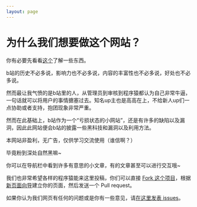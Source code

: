 ```yaml
---
layout: page
---
```


# 为什么我们想要做这个网站？

你有必要先看看[这个](http://wiki.esu.im/%E5%BE%90%E9%80%B8)了解一些东西。

b站的历史不必多说，影响力也不必多说，内容的丰富性也不必多说，好处也不必多说。

然而最让我气愤的是b站里的人，从管理员到审核到程序猿都认为自己非常牛逼，一句话就可以将用户的事情搪塞过去。知名up主也是高高在上，不给新人up们一点协助或者支持，抱团现象非常严重。

然而在此基础上，b站作为一个“亏损状态的小网站”，还是有许多的缺陷以及漏洞，因此此网站便会b站的披露一些黑科技和漏洞以及利用方法。

本网站非盈利，无广告，仅供学习交流使用（谁信啊？）

毕竟粉到深处自然黑嘛~

你可以在导航栏中看到许多有意思的小文章，有的文章甚至可以进行交互哦~

我们也非常希望各样的程序猿能来这里投稿，你们可以直接 [Fork 这个项目](https://github.com/fuckbilibili/fuckbilibili.github.io/fork)，根据[新页面向导](https://github.com/fuckbilibili/fuckbilibili.github.io/tree/master/_example/guideline.md)建立你的页面，然后发送一个 Pull request。

如果你认为我们网页有任何的问题或是你有一些意见，请[在这里发表 issues](https://github.com/fuckbilibili/fuckbilibili.github.io/issues/new)。
